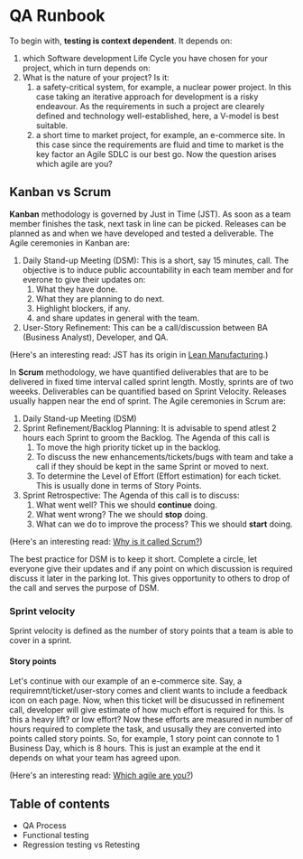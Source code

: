 # QA Runbook

To begin with, **testing is context dependent**. It depends on:
1. which Software development Life Cycle you have chosen for your project, which in turn depends on:
2. What is the nature of your project? Is it:
    1. a safety-critical system, for example, a nuclear power project. In this case taking an iterative approach for development is a risky endeavour. As the requirements in such a project are clearely defined and technology well-established, here, a V-model is best suitable.
    2. a short time to market project, for example, an e-commerce site. In this case since the requirements are fluid and time to market is the key factor an Agile SDLC is our best go. Now the question arises which agile are you?

## Kanban vs Scrum

**Kanban** methodology is governed by Just in Time (JST). As soon as a team member finishes the task, next task in line can be picked. Releases can be planned as and when we have developed and tested a deliverable. The Agile ceremonies in Kanban are:
1. Daily Stand-up Meeting (DSM): This is a short, say 15 minutes, call. The objective is to induce public accountability in each team member and for everone to give their updates on:
    1. What they have done.
    2. What they are planning to do next.
    3. Highlight blockers, if any.
    4. and share updates in general with the team.
3. User-Story Refinement: This can be a call/discussion between BA (Business Analyst), Developer, and QA.

(Here's an interesting read: JST has its origin in [Lean Manufacturing](https://en.wikipedia.org/wiki/Lean_manufacturing).)

In **Scrum** methodology, we have quantified deliverables that are to be delivered in fixed time interval called sprint length. Mostly, sprints are of two weeeks. Deliverables can be quantified based on Sprint Velocity. Releases usually happen near the end of sprint. The Agile ceremonies in Scrum are:
1. Daily Stand-up Meeting (DSM)
2. Sprint Refinement/Backlog Planning: It is advisable to spend atlest 2 hours each Sprint to groom the Backlog. The Agenda of this call is
    1. To move the high priority ticket up in the backlog.
    2. To discuss the new enhancements/tickets/bugs with team and take a call if they should be kept in the same Sprint or moved to next.
    3. To determine the Level of Effort (Effort estimation) for each ticket. This is usually done in terms of Story Points.
4. Sprint Retrospective: The Agenda of this call is to discuss:
    1. What went well? This we should **continue** doing.
    2. What went wrong? The we should **stop** doing.
    3. What can we do to improve the process? This we should **start** doing.

(Here's an interesting read: [Why is it called Scrum?](https://dzone.com/articles/scrum-whats-in-a-name))

The best practice for DSM is to keep it short. Complete a circle, let everyone give their updates and if any point on which discussion is required discuss it later in the parking lot. This gives opportunity to others to drop of the call and serves the purpose of DSM.

### Sprint velocity

Sprint velocity is defined as the number of story points that a team is able to cover in a sprint.

#### Story points

Let's continue with our example of an e-commerce site. Say, a requiremnt/ticket/user-story comes and client wants to include a feedback icon on each page. Now, when this ticket will be disucussed in refinement call, developer will give estimate of how much effort is required for this. Is this a heavy lift? or low effort? Now these efforts are measured in number of hours required to complete the task, and ususally they are converted into points called story points. So, for example, 1 story point can connote to 1 Business Day, which is 8 hours. This is just an example at the end it depends on what your team has agreed upon.

(Here's an interesting read: [Which agile are you?](https://www.atlassian.com/agile/kanban/kanban-vs-scrum))

## Table of contents

- QA Process
- Functional testing
- Regression testing vs Retesting
